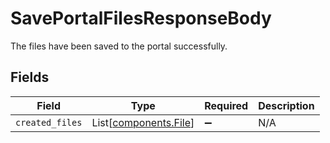 # SavePortalFilesResponseBody

The files have been saved to the portal successfully.


## Fields

| Field                                                | Type                                                 | Required                                             | Description                                          |
| ---------------------------------------------------- | ---------------------------------------------------- | ---------------------------------------------------- | ---------------------------------------------------- |
| `created_files`                                      | List[[components.File](../../models/shared/file.md)] | :heavy_minus_sign:                                   | N/A                                                  |